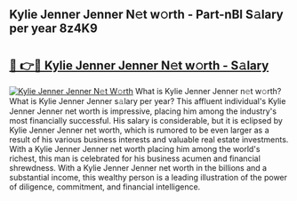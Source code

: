 ## Kylie Jenner Jenner N𝚎t w𝚘rth - Part-nBI S𝚊lary per year 8z4K9

# <h2><a href="http://gc2b42.nevu.top/?p=Kylie+Jenner+Jenner">🔗 👉🔴 Kylie Jenner Jenner N𝚎t w𝚘rth - S𝚊lary</a></h2>

[![Kylie Jenner Jenner N𝚎t W𝚘rth](https://i.imgur.com/Oavwk0R.jpeg)](http://gc2b42.nevu.top/?p=Kylie+Jenner+Jenner)
What is Kylie Jenner Jenner n𝚎t w𝚘rth? What is Kylie Jenner Jenner s𝚊lary per year?
This affluent individual's Kylie Jenner Jenner net worth is impressive, placing him among the industry's most financially successful. His salary is considerable, but it is eclipsed by Kylie Jenner Jenner net worth, which is rumored to be even larger as a result of his various business interests and valuable real estate investments. With a Kylie Jenner Jenner net worth placing him among the world's richest, this man is celebrated for his business acumen and financial shrewdness. With a Kylie Jenner Jenner net worth in the billions and a substantial income, this wealthy person is a leading illustration of the power of diligence, commitment, and financial intelligence.
